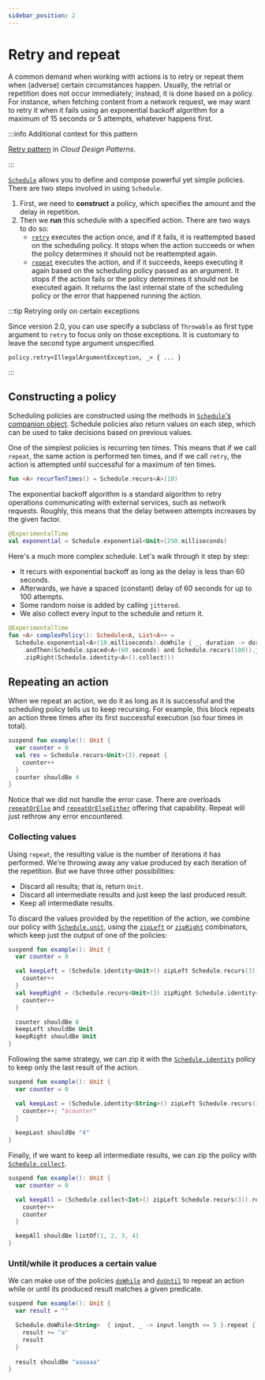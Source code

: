 ```yaml
---
sidebar_position: 2
---
```


# Retry and repeat

A common demand when working with actions is to retry or repeat them when 
(adverse) certain circumstances happen. Usually, the retrial or repetition does 
not occur immediately; instead, it is done based on a policy. For instance, when
fetching content from a network request, we may want to retry it when it fails
using an exponential backoff algorithm for a maximum of 15 seconds or 5 
attempts, whatever happens first.

:::info Additional context for this pattern

[Retry pattern](https://learn.microsoft.com/en-us/azure/architecture/patterns/retry)
in _Cloud Design Patterns_.

:::


[`Schedule`](https://apidocs.arrow-kt.io/arrow-resilience/arrow.resilience/-schedule/index.html)
allows you to define and compose powerful yet simple policies. There are two
steps involved in using `Schedule`.

1. First, we need to **construct** a policy, which specifies the amount and the
   delay in repetition.
2. Then we **run** this schedule with a specified action. There are two ways to do so:
   - [`retry`](https://apidocs.arrow-kt.io/arrow-resilience/arrow.resilience/retry.html)
     executes the action once, and if it fails, it is reattempted based
     on the scheduling policy. It stops when the action succeeds or when the policy 
     determines it should not be reattempted again.
   - [`repeat`](https://apidocs.arrow-kt.io/arrow-resilience/arrow.resilience/-schedule/repeat.html)
     executes the action, and if it succeeds, keeps executing it again based on
     the scheduling policy passed as an argument. It stops if the action 
     fails or the policy determines it should not be executed again. 
     It returns the last internal state of the scheduling policy 
     or the error that happened running the action.

:::tip Retrying only on certain exceptions

Since version 2.0, you can use specify a subclass of `Throwable` as first type argument
to `retry` to focus only on those exceptions. It is customary to leave the second type
argument unspecified.

```
policy.retry<IllegalArgumentException, _> { ... }
```

:::

## Constructing a policy

<!--- TEST_NAME RetryRepeat -->

<!--- INCLUDE .*
import kotlin.time.Duration.Companion.milliseconds
import kotlin.time.Duration.Companion.seconds
import kotlin.time.ExperimentalTime
import arrow.resilience.*
import io.kotest.matchers.shouldBe
-->

Scheduling policies are constructed using the methods in [`Schedule`'s
companion object](https://apidocs.arrow-kt.io/arrow-resilience/arrow.resilience/-schedule/-companion/index.html).
Schedule policies also return values on each step, which can be used to
take decisions based on previous values.

One of the simplest policies is recurring ten times. This means that if we
call `repeat`, the same action is performed ten times, and if we call `retry`,
the action is attempted until successful for a maximum of ten times.

```kotlin
fun <A> recurTenTimes() = Schedule.recurs<A>(10)
```
<!--- KNIT example-schedule-01.kt -->

The exponential backoff algorithm is a standard algorithm to retry operations communicating with external services, 
such as network requests. Roughly, this
means that the delay between attempts increases by the given factor.

```kotlin
@ExperimentalTime
val exponential = Schedule.exponential<Unit>(250.milliseconds)
```
<!--- KNIT example-schedule-02.kt -->

Here's a much more complex schedule. Let's walk through it step by step:
- It recurs with exponential backoff as long as the delay is less than 60 seconds.
- Afterwards, we have a spaced (constant) delay of 60 seconds for up to 100 attempts.
- Some random noise is added by calling `jittered`.
- We also collect every input to the schedule and return it.

```kotlin
@ExperimentalTime
fun <A> complexPolicy(): Schedule<A, List<A>> =
  Schedule.exponential<A>(10.milliseconds).doWhile { _, duration -> duration < 60.seconds }
    .andThen(Schedule.spaced<A>(60.seconds) and Schedule.recurs(100)).jittered()
    .zipRight(Schedule.identity<A>().collect())
```
<!--- KNIT example-schedule-03.kt -->

## Repeating an action

When we repeat an action, we do it as long as it is successful and the 
scheduling policy tells us to keep recursing. 
For example, this block repeats an action three times after its first successful
execution (so four times in total).

```kotlin
suspend fun example(): Unit {
  var counter = 0
  val res = Schedule.recurs<Unit>(3).repeat {
    counter++
  }
  counter shouldBe 4
}
```
<!--- KNIT example-schedule-04.kt -->
<!--- TEST assert -->

Notice that we did not handle the error case. There are overloads 
[`repeatOrElse`](https://apidocs.arrow-kt.io/arrow-resilience/arrow.resilience/-schedule/repeat-or-else.html)
and [`repeatOrElseEither`](https://apidocs.arrow-kt.io/arrow-resilience/arrow.resilience/-schedule/repeat-or-else-either.html)
offering that capability. Repeat will just rethrow any error encountered.

### Collecting values

Using `repeat`, the resulting value is the number of iterations it has performed.
We're throwing away any value produced by each iteration of the repetition. 
But we have three other possibilities:
- Discard all results; that is, return `Unit`.
- Discard all intermediate results and just keep the last produced result.
- Keep all intermediate results.

To discard the values provided by the repetition of the action, we combine our 
policy with [`Schedule.unit`](https://apidocs.arrow-kt.io/arrow-resilience/arrow.resilience/-schedule/-companion/unit.html), 
using the [`zipLeft`](https://apidocs.arrow-kt.io/arrow-resilience/arrow.resilience/-schedule/zip-left.html)
or [`zipRight`](https://apidocs.arrow-kt.io/arrow-resilience/arrow.resilience/-schedule/zip-right.html)
combinators, which keep just the output of one of the policies:

```kotlin
suspend fun example(): Unit {
  var counter = 0

  val keepLeft = (Schedule.identity<Unit>() zipLeft Schedule.recurs(3)).repeat {
    counter++
  }
  val keepRight = (Schedule.recurs<Unit>(3) zipRight Schedule.identity<Unit>()).repeat {
    counter++
  }

  counter shouldBe 8
  keepLeft shouldBe Unit
  keepRight shouldBe Unit
}
```
<!--- KNIT example-schedule-05.kt -->
<!--- TEST assert -->

Following the same strategy, we can zip it with the [`Schedule.identity`](https://apidocs.arrow-kt.io/arrow-resilience/arrow.resilience/-schedule/-companion/identity.html) 
policy to keep only the last result of the action.

```kotlin
suspend fun example(): Unit {
  var counter = 0

  val keepLast = (Schedule.identity<String>() zipLeft Schedule.recurs(3)).repeat {
    counter++; "$counter"
  }
  
  keepLast shouldBe "4"
}
```
<!--- KNIT example-schedule-06.kt -->
<!--- TEST assert -->

Finally, if we want to keep all intermediate results, we can zip the policy with
[`Schedule.collect`](https://apidocs.arrow-kt.io/arrow-resilience/arrow.resilience/-schedule/-companion/collect.html).

```kotlin
suspend fun example(): Unit {
  var counter = 0

  val keepAll = (Schedule.collect<Int>() zipLeft Schedule.recurs(3)).repeat {
    counter++
    counter
  }

  keepAll shouldBe listOf(1, 2, 3, 4)
}
```
<!--- KNIT example-schedule-07.kt -->
<!--- TEST assert -->

### Until/while it produces a certain value

We can make use of the policies [`doWhile`](https://apidocs.arrow-kt.io/arrow-resilience/arrow.resilience/-schedule/-companion/do-while.html)
and [`doUntil`](https://apidocs.arrow-kt.io/arrow-resilience/arrow.resilience/-schedule/-companion/do-until.html) 
to repeat an action while or until its produced result matches a given predicate.

```kotlin
suspend fun example(): Unit {
  var result = ""

  Schedule.doWhile<String>  { input, _ -> input.length <= 5 }.repeat {
    result += "a"
    result
  }
  
  result shouldBe "aaaaaa"
}
```
<!--- KNIT example-schedule-08.kt -->
<!--- TEST assert -->
